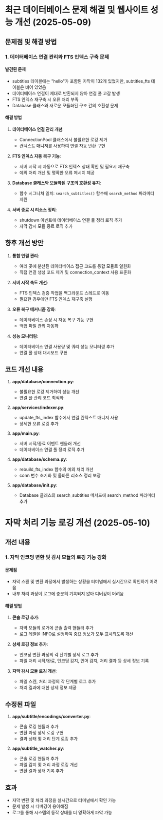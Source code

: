 # 최근 데이터베이스 문제 해결 및 웹사이트 성능 개선 (2025-05-09)

## 문제점 및 해결 방법

### 1. 데이터베이스 연결 관리와 FTS 인덱스 구축 문제

#### 발견된 문제
- subtitles 테이블에는 "hello"가 포함된 자막이 132개 있었지만, subtitles_fts 테이블은 비어 있었음
- 데이터베이스 연결이 제대로 반환되지 않아 연결 풀 고갈 발생
- FTS 인덱스 재구축 시 오류 처리 부족
- Database 클래스와 새로운 모듈화된 구조 간의 호환성 문제

#### 해결 방법
1. **데이터베이스 연결 관리 개선**:
   - ConnectionPool 클래스에서 불필요한 로깅 제거
   - 컨텍스트 매니저를 사용하여 연결 자동 반환 구현

2. **FTS 인덱스 자동 복구 기능**:
   - 서버 시작 시 자동으로 FTS 인덱스 상태 확인 및 필요시 재구축
   - 예외 처리 개선 및 명확한 오류 메시지 제공

3. **Database 클래스와 모듈화된 구조의 호환성 유지**:
   - 함수 시그니처 일치: `search_subtitles()` 함수에 `search_method` 파라미터 지원

4. **서버 종료 시 리소스 정리**:
   - shutdown 이벤트에 데이터베이스 연결 풀 정리 로직 추가
   - 자막 감시 모듈 종료 로직 추가

## 향후 개선 방안

1. **통합 연결 관리**:
   - 여러 곳에 분산된 데이터베이스 접근 코드를 통합 모듈로 일원화
   - 직접 연결 생성 코드 제거 및 connection_context 사용 표준화

2. **서버 시작 속도 개선**:
   - FTS 인덱스 검증 작업을 백그라운드 스레드로 이동
   - 필요한 경우에만 FTS 인덱스 재구축 실행

3. **오류 복구 메커니즘 강화**:
   - 데이터베이스 손상 시 자동 복구 기능 구현
   - 백업 파일 관리 자동화

4. **성능 모니터링**:
   - 데이터베이스 연결 사용량 및 쿼리 성능 모니터링 추가
   - 연결 풀 상태 대시보드 구현

## 코드 개선 내용

1. **app/database/connection.py**:
   - 불필요한 로깅 제거하여 성능 개선
   - 연결 풀 관리 코드 최적화

2. **app/services/indexer.py**:
   - update_fts_index 함수에서 연결 컨텍스트 매니저 사용
   - 상세한 오류 로깅 추가

3. **app/main.py**:
   - 서버 시작/종료 이벤트 핸들러 개선
   - 데이터베이스 연결 풀 정리 로직 추가

4. **app/database/schema.py**:
   - rebuild_fts_index 함수의 예외 처리 개선
   - conn 변수 초기화 및 올바른 리소스 정리 보장

5. **app/database/__init__.py**:
   - Database 클래스의 search_subtitles 메서드에 search_method 파라미터 추가

# 자막 처리 기능 로깅 개선 (2025-05-10)

## 개선 내용

### 1. 자막 인코딩 변환 및 감시 모듈의 로깅 기능 강화

#### 문제점
- 자막 스캔 및 변환 과정에서 발생하는 상황을 터미널에서 실시간으로 확인하기 어려움
- 내부 처리 과정이 로그에 충분히 기록되지 않아 디버깅이 어려움

#### 해결 방법
1. **콘솔 로깅 추가**:
   - 자막 모듈의 로거에 콘솔 출력 핸들러 추가
   - 로그 레벨을 INFO로 설정하여 중요 정보가 모두 표시되도록 개선

2. **상세 로깅 정보 추가**:
   - 인코딩 변환 과정의 각 단계별 상세 로그 추가
   - 파일 처리 시작/완료, 인코딩 감지, 언어 감지, 처리 결과 등 상세 정보 기록

3. **자막 감시 모듈 로깅 개선**:
   - 파일 스캔, 처리 과정의 각 단계별 로그 추가
   - 처리 결과에 대한 상세 정보 제공

## 수정된 파일
1. **app/subtitle/encodings/converter.py**:
   - 콘솔 로깅 핸들러 추가
   - 변환 과정 상세 로깅 구현
   - 결과 상태 및 처리 단계 로깅 추가

2. **app/subtitle_watcher.py**:
   - 콘솔 로깅 핸들러 추가
   - 파일 감지 및 처리 과정 로깅 개선
   - 변환 결과 상태 기록 추가

## 효과
- 자막 변환 및 처리 과정을 실시간으로 터미널에서 확인 가능
- 문제 발생 시 디버깅이 용이해짐
- 로그를 통해 시스템의 동작 상태를 더 명확하게 파악 가능 